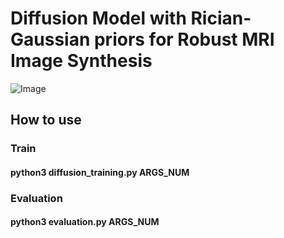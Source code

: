 # Diffusion Model with Rician-Gaussian priors for Robust MRI Image Synthesis
![Image](https://github.com/user-attachments/assets/27c71f14-a97b-4f25-968f-6de151a68007)

## How to use
### Train
#### python3 diffusion_training.py ARGS_NUM
### Evaluation
#### python3 evaluation.py ARGS_NUM
